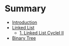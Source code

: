 # Summary

* [Introduction](README.md)
* [Linked List](linked_list.md)
   * [1. Linked List CycleI  II](1_linked_list_cycle.md)
* [Binary Tree](binary_tree.md)

